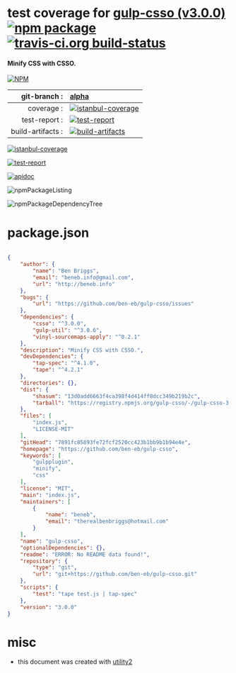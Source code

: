 # test coverage for  [gulp-csso (v3.0.0)](https://github.com/ben-eb/gulp-csso)  [![npm package](https://img.shields.io/npm/v/npmtest-gulp-csso.svg?style=flat-square)](https://www.npmjs.org/package/npmtest-gulp-csso) [![travis-ci.org build-status](https://api.travis-ci.org/npmtest/node-npmtest-gulp-csso.svg)](https://travis-ci.org/npmtest/node-npmtest-gulp-csso)
#### Minify CSS with CSSO.

[![NPM](https://nodei.co/npm/gulp-csso.png?downloads=true)](https://www.npmjs.com/package/gulp-csso)

| git-branch : | [alpha](https://github.com/npmtest/node-npmtest-gulp-csso/tree/alpha)|
|--:|:--|
| coverage : | [![istanbul-coverage](https://npmtest.github.io/node-npmtest-gulp-csso/build/coverage.badge.svg)](https://npmtest.github.io/node-npmtest-gulp-csso/build/coverage.html/index.html)|
| test-report : | [![test-report](https://npmtest.github.io/node-npmtest-gulp-csso/build/test-report.badge.svg)](https://npmtest.github.io/node-npmtest-gulp-csso/build/test-report.html)|
| build-artifacts : | [![build-artifacts](https://npmtest.github.io/node-npmtest-gulp-csso/glyphicons_144_folder_open.png)](https://github.com/npmtest/node-npmtest-gulp-csso/tree/gh-pages/build)|

[![istanbul-coverage](https://npmtest.github.io/node-npmtest-gulp-csso/build/screenCapture.buildCustomOrg.browser.coverage.html.png)](https://npmtest.github.io/node-npmtest-gulp-csso/build/coverage.html/index.html)

[![test-report](https://npmtest.github.io/node-npmtest-gulp-csso/build/screenCapture.buildCustomOrg.browser.%252Fhome%252Ftravis%252Fbuild%252Fnpmtest%252Fnode-npmtest-gulp-csso%252Ftmp%252Fbuild%252Ftest-report.html.png)](https://npmtest.github.io/node-npmtest-gulp-csso/build/test-report.html)

[![apidoc](https://npmdoc.github.io/node-npmdoc-gulp-csso/build/screenCapture.buildApidoc.browser.%252Fhome%252Ftravis%252Fbuild%252Fnpmdoc%252Fnode-npmdoc-gulp-csso%252Ftmp%252Fbuild%252Fapidoc.html.png)](https://npmdoc.github.io/node-npmdoc-gulp-csso/build/apidoc.html)

![npmPackageListing](https://npmtest.github.io/node-npmtest-gulp-csso/build/screenCapture.npmPackageListing.svg)

![npmPackageDependencyTree](https://npmtest.github.io/node-npmtest-gulp-csso/build/screenCapture.npmPackageDependencyTree.svg)



# package.json

```json

{
    "author": {
        "name": "Ben Briggs",
        "email": "beneb.info@gmail.com",
        "url": "http://beneb.info"
    },
    "bugs": {
        "url": "https://github.com/ben-eb/gulp-csso/issues"
    },
    "dependencies": {
        "csso": "^3.0.0",
        "gulp-util": "^3.0.6",
        "vinyl-sourcemaps-apply": "^0.2.1"
    },
    "description": "Minify CSS with CSSO.",
    "devDependencies": {
        "tap-spec": "^4.1.0",
        "tape": "^4.2.1"
    },
    "directories": {},
    "dist": {
        "shasum": "13d0add6663f4ca398f4d414ff8dcc349b219b2c",
        "tarball": "https://registry.npmjs.org/gulp-csso/-/gulp-csso-3.0.0.tgz"
    },
    "files": [
        "index.js",
        "LICENSE-MIT"
    ],
    "gitHead": "7891fc85893fe72fcf2520cc423b1bb9b1b94e4e",
    "homepage": "https://github.com/ben-eb/gulp-csso",
    "keywords": [
        "gulpplugin",
        "minify",
        "css"
    ],
    "license": "MIT",
    "main": "index.js",
    "maintainers": [
        {
            "name": "beneb",
            "email": "therealbenbriggs@hotmail.com"
        }
    ],
    "name": "gulp-csso",
    "optionalDependencies": {},
    "readme": "ERROR: No README data found!",
    "repository": {
        "type": "git",
        "url": "git+https://github.com/ben-eb/gulp-csso.git"
    },
    "scripts": {
        "test": "tape test.js | tap-spec"
    },
    "version": "3.0.0"
}
```



# misc
- this document was created with [utility2](https://github.com/kaizhu256/node-utility2)
